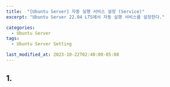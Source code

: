 ```yaml
---
title:  "[Ubuntu Server] 자동 실행 서비스 설정 (Service)"
excerpt: "Ubuntu Server 22.04 LTS에서 자동 실행 서비스를 설정한다."

categories:
  - Ubuntu Server
tags:
  - Ubuntu Server Setting

last_modified_at: 2023-10-22T02:40:00-05:00
---
```

## 1. 
```